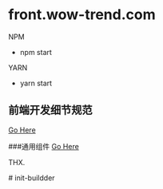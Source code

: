 # front.wow-trend.com
    
NPM  
* npm start
    
YARN
* yarn start

## 前端开发细节规范
<!-- coding有些奇怪， 复制粘贴下面链接吧 -->
[Go Here](front_dev.md) 



###通用组件
[Go Here](components.md) 

THX.

#   i n i t - b u i l d d e r  
 
